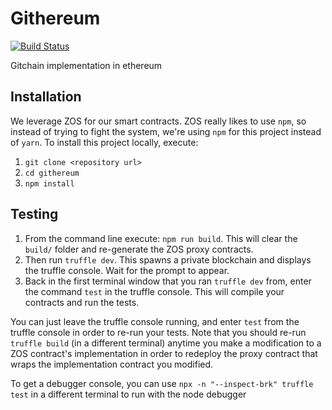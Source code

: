 # Githereum

[![Build Status](https://travis-ci.com/cardstack/githereum.svg?token=icdHtyWxYqeLi6vwJoV4&branch=master)](https://travis-ci.com/cardstack/githereum)

Gitchain implementation in ethereum

## Installation
We leverage ZOS for our smart contracts. ZOS really likes to use `npm`, so instead of trying to fight the system, we're using `npm` for this project instead of `yarn`.
To install this project locally, execute:
1. `git clone <repository url>`
2. `cd githereum`
3. `npm install`

## Testing
1. From the command line execute: `npm run build`. This will clear the `build/` folder and re-generate the ZOS proxy contracts.
2. Then run `truffle dev`. This spawns a private blockchain and displays the truffle console. Wait for the prompt to appear.
3. Back in the first terminal window that you ran `truffle dev` from, enter the command `test` in the truffle console. This will compile your contracts and run the tests.

You can just leave the truffle console running, and enter `test` from the truffle console in order to re-run your tests. Note that you should re-run `truffle build` (in a different terminal) anytime you make a modification to a ZOS contract's implementation in order to redeploy the proxy contract that wraps the implementation contract you modified.

To get a debugger console, you can use `npx -n "--inspect-brk" truffle test` in a different terminal to run with the node debugger

